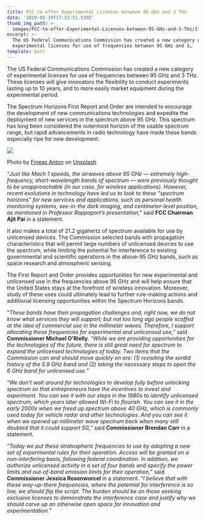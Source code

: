 ```yaml
---
title: FCC to offer Experimental Licenses between 95 GHz and 3 THz
date: '2019-03-19T17:23:51.539Z'
thumb_img_path: >-
  images/FCC-to-offer-Experimental-Licenses-between-95-GHz-and-3-THz/1*3UgVj0Nk4LFHbvUt8dmx2Q.jpeg
excerpt: >-
  The US Federal Communications Commission has created a new category of
  experimental licenses for use of frequencies between 95 GHz and 3…
template: post
---
```

The US Federal Communications Commission has created a new category of experimental licenses for use of frequencies between 95 GHz and 3 THz. These licenses will give innovators the flexibility to conduct experiments lasting up to 10 years, and to more easily market equipment during the experimental period.

The Spectrum Horizons First Report and Order are intended to encourage the development of new communications technologies and expedite the deployment of new services in the spectrum above 95 GHz. This spectrum has long been considered the outermost horizon of the usable spectrum range, but rapid advancements in radio technology have made these bands especially ripe for new development.

![](/images/FCC-to-offer-Experimental-Licenses-between-95-GHz-and-3-THz/1*3UgVj0Nk4LFHbvUt8dmx2Q.jpeg)

<figcaption>Photo by <a href="https://unsplash.com/photos/LO-QRn4oWIQ?utm_source=unsplash&amp;utm_medium=referral&amp;utm_content=creditCopyText" data-href="https://unsplash.com/photos/LO-QRn4oWIQ?utm_source=unsplash&amp;utm_medium=referral&amp;utm_content=creditCopyText" class="markup--anchor markup--figure-anchor" rel="noopener" target="_blank">Fineas Anton</a> on&nbsp;<a href="https://unsplash.com/search/photos/cell-tower?utm_source=unsplash&amp;utm_medium=referral&amp;utm_content=creditCopyText" data-href="https://unsplash.com/search/photos/cell-tower?utm_source=unsplash&amp;utm_medium=referral&amp;utm_content=creditCopyText" class="markup--anchor markup--figure-anchor" rel="noopener" target="_blank">Unsplash</a></figcaption>

“*Just like Mach 1 speeds, the airwaves above 95 GHz — extremely high-frequency, short-wavelength bands of spectrum — were previously thought to be unapproachable (in our case, for wireless applications). However, recent evolutions in technology have led us to look to these “spectrum horizons” for new services and applications, such as personal health monitoring systems, see-in-the dark imaging, and centimeter-level position, as mentioned in Professor Rappaport’s presentation,*” said **FCC Chairman Ajit Pai** in a statement.

It also makes a total of 21.2 gigahertz of spectrum available for use by unlicensed devices. The Commission selected bands with propagation characteristics that will permit large numbers of unlicensed devices to use the spectrum, while limiting the potential for interference to existing governmental and scientific operations in the above-95 GHz bands, such as space research and atmospheric sensing.

The First Report and Order provides opportunities for new experimental and unlicensed use in the frequencies above 95 GHz and will help ensure that the United States stays at the forefront of wireless innovation. Moreover, study of these uses could ultimately lead to further rule-making actions and additional licensing opportunities within the Spectrum Horizons bands.

“*These bands have their propagation challenges and, right now, we do not know what services they will support; but not too long ago people scoffed at the idea of commercial use in the millimeter waves. Therefore, I support allocating these frequencies for experimental and unlicensed use,*” said **Commissioner Michael O’Rielly**. “*While we are providing opportunities for the technologies of the future, there is still great need for spectrum to expand the unlicensed technologies of today. Two items that the Commission can and should move quickly on are: (1) revisiting the sordid history of the 5.9 GHz band and (2) taking the necessary steps to open the 6 GHz band for unlicensed use.*”

“*We don’t wait around for technologies to develop fully before unlocking spectrum so that entrepreneurs have the incentives to invest and experiment. You can see it with our steps in the 1980s to identify unlicensed spectrum, which years later allowed Wi-Fi to flourish. You can see it in the early 2000s when we freed up spectrum above 40 GHz, which is commonly used today for vehicle radar and other technologies. And you can see it when we opened up millimeter wave spectrum back when many still doubted that it could support 5G,*” said **Commissioner Brendan Carr** in a statement.

“*Today we put these stratospheric frequencies to use by adopting a new set of experimental rules for their operation. Access will be granted on a non-interfering basis, following federal coordination. In addition, we authorize unlicensed activity in a set of four bands and specify the power limits and out-of-band emission limits for their operation,*” said **Commissioner Jessica Rosenworcel** in a statement. “*I believe that with these way-up-there frequencies, where the potential for interference is so low, we should flip the script. The burden should be on those seeking exclusive licenses to demonstrate the interference case and justify why we should carve up an otherwise open space for innovation and experimentation.*”
